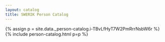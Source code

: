 ```yaml
---
layout: catalog
title: SWERIK Person Catalog
---
```

{% assign p = site.data._person-catalog.i-TBvLfHyT7W2PmRrrNsbW6r %}
{% include person-catalog.html p=p %}

